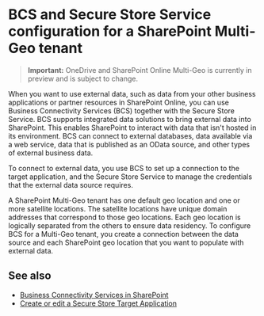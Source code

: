# BCS and Secure Store Service configuration for a SharePoint Multi-Geo tenant 

> **Important:** OneDrive and SharePoint Online Multi-Geo is currently in preview and is subject to change.

When you want to use external data, such as data from your other business applications or partner resources in SharePoint Online, you can use Business Connectivity Services (BCS) together with the Secure Store Service. BCS supports integrated data solutions to bring external data into SharePoint. This enables SharePoint to interact with data that isn't hosted in its environment. BCS can connect to external databases, data available via a web service, data that is published as an OData source, and other types of external business data. 

To connect to external data, you use BCS to set up a connection to the target application, and the Secure Store Service to manage the credentials that the external data source requires.

A SharePoint Multi-Geo tenant has one default geo location and one or more satellite locations. The satellite locations have unique domain addresses that correspond to those geo locations. Each geo location is logically separated from the others to ensure data residency. To configure BCS for a Multi-Geo tenant, you create a connection between the data source and each SharePoint geo location that you want to populate with external data. 

## See also

- [Business Connectivity Services in SharePoint](https://technet.microsoft.com/en-us/library/ee661740.aspx#section1 "Business Connectivity Services Overview") 
- [Create or edit a Secure Store Target Application](https://support.office.com/en-us/article/Create-or-edit-a-Secure-Store-Target-Application-F724DEC2-CE28-4B76-9235-31728DCE64B5#__toc346879710 "Create or edit a Secure Store Target Application") 



